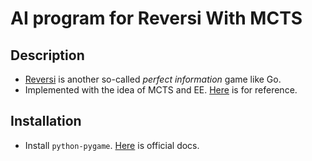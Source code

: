 AI program for Reversi With MCTS
=======

## Description

* [Reversi](https://en.wikipedia.org/wiki/Reversi) is another so-called _perfect information_ game like Go.
* Implemented with the idea of MCTS and EE. [Here](https://jeffbradberry.com/posts/2015/09/intro-to-monte-carlo-tree-search/) is for reference.

## Installation

* Install `python-pygame`. [Here](http://www.pygame.org/docs/) is official docs.
